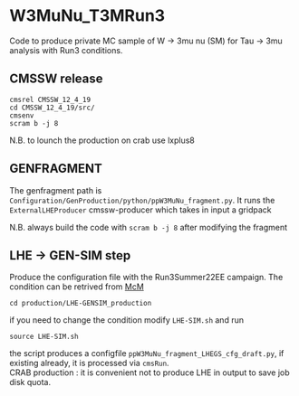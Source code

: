 # W3MuNu_T3MRun3
Code to produce private MC sample of W -> 3mu nu (SM) for Tau -> 3mu analysis with Run3 conditions.
## CMSSW release
```
cmsrel CMSSW_12_4_19
cd CMSSW_12_4_19/src/
cmsenv
scram b -j 8
```
N.B. to lounch the production on crab use lxplus8
## GENFRAGMENT
The genfragment path is `Configuration/GenProduction/python/ppW3MuNu_fragment.py`. It runs the `ExternalLHEProducer` cmssw-producer which takes in input a gridpack

N.B. always build the code with `scram b -j 8` after modifying the fragment

## LHE -> GEN-SIM step
Produce the configuration file with the Run3Summer22EE campaign. The condition can be retrived from [McM](https://cms-pdmv-prod.web.cern.ch/mcm/requests?dataset_name=WtoTauNu_Tauto3Mu_TuneCP5_13p6TeV_pythia8&page=0&shown=127)
```
cd production/LHE-GENSIM_production
```
if you need to change the condition modify `LHE-SIM.sh` and run
```
source LHE-SIM.sh
```
the script produces a configfile `ppW3MuNu_fragment_LHEGS_cfg_draft.py`, if existing already, it is processed via `cmsRun`.\
CRAB production : it is convenient not to produce LHE in output to save job disk quota.
